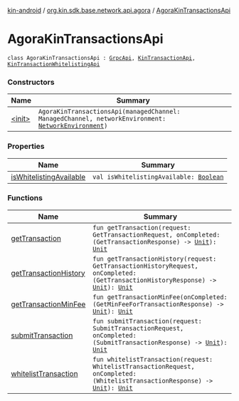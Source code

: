 [kin-android](../../index.md) / [org.kin.sdk.base.network.api.agora](../index.md) / [AgoraKinTransactionsApi](./index.md)

# AgoraKinTransactionsApi

`class AgoraKinTransactionsApi : `[`GrpcApi`](../-grpc-api/index.md)`, `[`KinTransactionApi`](../../org.kin.sdk.base.network.api/-kin-transaction-api/index.md)`, `[`KinTransactionWhitelistingApi`](../../org.kin.sdk.base.network.api/-kin-transaction-whitelisting-api/index.md)

### Constructors

| Name | Summary |
|---|---|
| [&lt;init&gt;](-init-.md) | `AgoraKinTransactionsApi(managedChannel: ManagedChannel, networkEnvironment: `[`NetworkEnvironment`](../../org.kin.sdk.base.stellar.models/-network-environment/index.md)`)` |

### Properties

| Name | Summary |
|---|---|
| [isWhitelistingAvailable](is-whitelisting-available.md) | `val isWhitelistingAvailable: `[`Boolean`](https://kotlinlang.org/api/latest/jvm/stdlib/kotlin/-boolean/index.html) |

### Functions

| Name | Summary |
|---|---|
| [getTransaction](get-transaction.md) | `fun getTransaction(request: GetTransactionRequest, onCompleted: (GetTransactionResponse) -> `[`Unit`](https://kotlinlang.org/api/latest/jvm/stdlib/kotlin/-unit/index.html)`): `[`Unit`](https://kotlinlang.org/api/latest/jvm/stdlib/kotlin/-unit/index.html) |
| [getTransactionHistory](get-transaction-history.md) | `fun getTransactionHistory(request: GetTransactionHistoryRequest, onCompleted: (GetTransactionHistoryResponse) -> `[`Unit`](https://kotlinlang.org/api/latest/jvm/stdlib/kotlin/-unit/index.html)`): `[`Unit`](https://kotlinlang.org/api/latest/jvm/stdlib/kotlin/-unit/index.html) |
| [getTransactionMinFee](get-transaction-min-fee.md) | `fun getTransactionMinFee(onCompleted: (GetMinFeeForTransactionResponse) -> `[`Unit`](https://kotlinlang.org/api/latest/jvm/stdlib/kotlin/-unit/index.html)`): `[`Unit`](https://kotlinlang.org/api/latest/jvm/stdlib/kotlin/-unit/index.html) |
| [submitTransaction](submit-transaction.md) | `fun submitTransaction(request: SubmitTransactionRequest, onCompleted: (SubmitTransactionResponse) -> `[`Unit`](https://kotlinlang.org/api/latest/jvm/stdlib/kotlin/-unit/index.html)`): `[`Unit`](https://kotlinlang.org/api/latest/jvm/stdlib/kotlin/-unit/index.html) |
| [whitelistTransaction](whitelist-transaction.md) | `fun whitelistTransaction(request: WhitelistTransactionRequest, onCompleted: (WhitelistTransactionResponse) -> `[`Unit`](https://kotlinlang.org/api/latest/jvm/stdlib/kotlin/-unit/index.html)`): `[`Unit`](https://kotlinlang.org/api/latest/jvm/stdlib/kotlin/-unit/index.html) |
